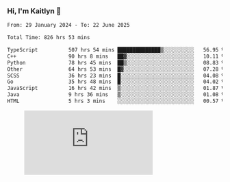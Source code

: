 ### Hi, I'm Kaitlyn 👋
<!--START_SECTION:waka-->

```txt
From: 29 January 2024 - To: 22 June 2025

Total Time: 826 hrs 53 mins

TypeScript          507 hrs 54 mins ██████████████▒░░░░░░░░░░   56.95 %
C++                 90 hrs 8 mins   ██▓░░░░░░░░░░░░░░░░░░░░░░   10.11 %
Python              78 hrs 45 mins  ██▒░░░░░░░░░░░░░░░░░░░░░░   08.83 %
Other               64 hrs 53 mins  █▓░░░░░░░░░░░░░░░░░░░░░░░   07.28 %
SCSS                36 hrs 23 mins  █░░░░░░░░░░░░░░░░░░░░░░░░   04.08 %
Go                  35 hrs 48 mins  █░░░░░░░░░░░░░░░░░░░░░░░░   04.02 %
JavaScript          16 hrs 42 mins  ▒░░░░░░░░░░░░░░░░░░░░░░░░   01.87 %
Java                9 hrs 36 mins   ▒░░░░░░░░░░░░░░░░░░░░░░░░   01.08 %
HTML                5 hrs 3 mins    ░░░░░░░░░░░░░░░░░░░░░░░░░   00.57 %
```

<!--END_SECTION:waka-->

<figure><embed src="https://wakatime.com/share/@018d58bc-3d22-46c9-b2d7-4ed36fb8172d/243b5d9b-77cd-4133-89ff-dcc8f225fa18.svg"></embed></figure>
